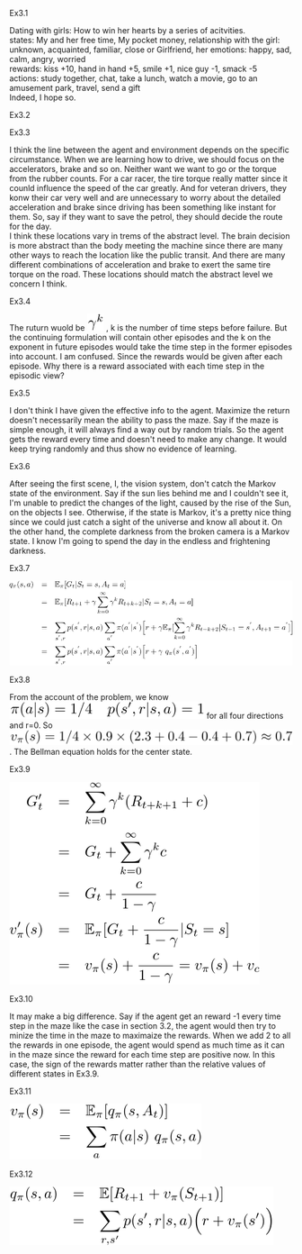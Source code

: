 Ex3.1

Dating with girls: How to win her hearts by a series of acitvities.  
states: My and her free time, My pocket money, relationship with the girl: unknown, acquainted, familiar, close or Girlfriend, her emotions: happy, sad, calm, angry, worried  
rewards: kiss +10,  hand in hand +5, smile +1, nice guy -1, smack -5  
actions: study together, chat, take a lunch, watch a movie, go to an amusement park, travel, send a gift  
Indeed, I hope so.

Ex3.2

Ex3.3

I think the line between the agent and environment depends on the specific circumstance. When we are learning how to drive, we should focus on the accelerators, brake and so on. Neither want we want to go or the torque from the rubber counts. For a car racer, the tire torque really matter since it counld influence the speed of the car greatly. And for veteran drivers, they konw their car very well and are unnecessary to worry about the detailed acceleration and brake since driving has been something like instant for them. So, say if they want to save the petrol, they should decide the route for the day.  
I think these locations vary in trems of the abstract level. The brain decision is more abstract than the body meeting the machine since there are many other ways to reach the location like the public transit. And there are many different combinations of acceleration and brake to exert the same tire torque on the road. These locations should match the abstract level we concern I think.

Ex3.4

The ruturn wuold be ![Ex3.4](Ex3.4.svg) , k is the number of time steps before failure. But the continuing formulation will contain other episodes and the k on the exponent in future episodes would take the time step in the former episodes into account. I am confused. Since the rewards would be given after each episode. Why there is a reward associated with each time step in the episodic view?   

Ex3.5

I don't think I have given the effective info to the agent. Maximize the return doesn't necessarily mean the ability to pass the maze. Say if the maze is simple enough, it will always find a way out by random trials. So the agent gets the reward every time and doesn't need to make any change. It would keep trying randomly and thus show no evidence of learning.

Ex3.6

After seeing the first scene, I, the vision system, don't catch the Markov state of the environment. Say if the sun lies behind me and I couldn't see it, I'm unable to predict the changes of the light, caused by the rise of the Sun, on the objects I see. Otherwise, if the state is Markov, it's a pretty nice thing since we could just catch a sight of the universe and know all about it. On the other hand, the complete darkness from the broken camera is a Markov state. I know I'm going to spend the day in the endless and frightening darkness. 

Ex3.7

![Ex3.7](Ex3.7.svg)

Ex3.8

From the account of the problem, we know ![3.8.1](Ex3.8.1.svg) for all four directions and r=0. So ![3.8.2](Ex3.8.2.svg). The Bellman equation holds for the center state.


Ex3.9

![Ex3.9](Ex3.9.svg)

Ex3.10

It may make a big difference. Say if the agent get an reward -1 every time step in the maze like the case in section 3.2, the agent would then try to minize the time in the maze to maximaize the rewards. When we add 2 to all the rewards in one episode, the agent would spend as much time as it can in the maze since the reward for each time step are positive now. In this case, the sign of the rewards matter rather than the relative values of different states in Ex3.9.

Ex3.11

![Ex3.11](Ex3.11.svg)

Ex3.12

![Ex3.12](Ex3.12.svg)
